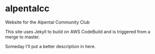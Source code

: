 # alpentalcc

Website for the Alpental Community Club

This site uses Jekyll to build on AWS CodeBuild and is triggered from a merge to master. 

Someday I'll put a better description in here. 

